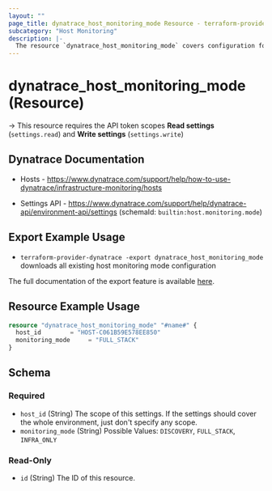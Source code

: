 ```yaml
---
layout: ""
page_title: dynatrace_host_monitoring_mode Resource - terraform-provider-dynatrace"
subcategory: "Host Monitoring"
description: |-
  The resource `dynatrace_host_monitoring_mode` covers configuration for host monitoring mode
---
```


# dynatrace_host_monitoring_mode (Resource)

-> This resource requires the API token scopes **Read settings** (`settings.read`) and **Write settings** (`settings.write`)

## Dynatrace Documentation

- Hosts - https://www.dynatrace.com/support/help/how-to-use-dynatrace/infrastructure-monitoring/hosts

- Settings API - https://www.dynatrace.com/support/help/dynatrace-api/environment-api/settings (schemaId: `builtin:host.monitoring.mode`)

## Export Example Usage

- `terraform-provider-dynatrace -export dynatrace_host_monitoring_mode` downloads all existing host monitoring mode configuration

The full documentation of the export feature is available [here](https://dt-url.net/h203qmc).

## Resource Example Usage

```terraform
resource "dynatrace_host_monitoring_mode" "#name#" {
  host_id        = "HOST-C061B59E578EE850"
  monitoring_mode     = "FULL_STACK"
}
```

<!-- schema generated by tfplugindocs -->
## Schema

### Required

- `host_id` (String) The scope of this settings. If the settings should cover the whole environment, just don't specify any scope.
- `monitoring_mode` (String) Possible Values: `DISCOVERY`, `FULL_STACK`, `INFRA_ONLY`

### Read-Only

- `id` (String) The ID of this resource.
 